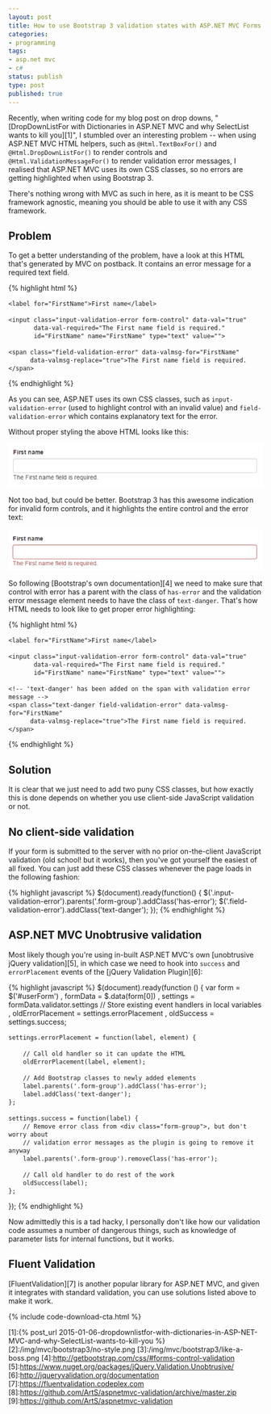 ```yaml
---
layout: post
title: How to use Bootstrap 3 validation states with ASP.NET MVC Forms
categories:
- programming
tags:
- asp.net mvc
- c#
status: publish
type: post
published: true
---
```

Recently, when writing code for my blog post on drop downs, "[DropDownListFor with Dictionaries in
ASP.NET MVC and why SelectList wants to kill you][1]", I stumbled over an interesting problem --
when using ASP.NET MVC HTML helpers, such as `@Html.TextBoxFor()` and `@Html.DropDownListFor()` to
render controls and `@Html.ValidationMessageFor()` to render validation error messages, I realised
that ASP.NET MVC uses its own CSS classes, so no errors are getting highlighted when using Bootstrap
3.

There's nothing wrong with MVC as such in here, as it is meant to be CSS framework agnostic, meaning
you should be able to use it with any CSS framework.

## Problem
To get a better understanding of the problem, have a look at this HTML that's generated by MVC on
postback. It contains an error message for a required text field.

{% highlight html %}
<div class="form-group">

    <label for="FirstName">First name</label>

    <input class="input-validation-error form-control" data-val="true"
           data-val-required="The First name field is required."
           id="FirstName" name="FirstName" type="text" value="">

    <span class="field-validation-error" data-valmsg-for="FirstName"
          data-valmsg-replace="true">The First name field is required.</span>
</div>
{% endhighlight %}

As you can see, ASP.NET uses its own CSS classes, such as `input-validation-error` (used to
highlight control with an invalid value) and `field-validation-error` which contains explanatory
text for the error.

Without proper styling the above HTML looks like this:

<p class="center">
  <img src="/img/mvc/bootstrap3/no-style.png" class="img-fluid" alt="No styling on the control">
</p>

Not too bad, but could be better. Bootstrap 3 has this awesome indication for invalid form controls,
and it highlights the entire control and the error text:

<p class="center">
  <img src="/img/mvc/bootstrap3/like-a-boss.png" class="img-fluid" alt="Like a boss">
</p>

So following [Bootstrap's own documentation][4] we need to make sure that control with error has a
parent with the class of `has-error` and the validation error message element needs to have the
class of `text-danger`. That's how HTML needs to look like to get proper error highlighting:

{% highlight html %}
<div class="has-error form-group"> <!-- 'has-error' class has been added on parent form-group div -->

    <label for="FirstName">First name</label>

    <input class="input-validation-error form-control" data-val="true"
           data-val-required="The First name field is required."
           id="FirstName" name="FirstName" type="text" value="">

    <!-- 'text-danger' has been added on the span with validation error message -->
    <span class="text-danger field-validation-error" data-valmsg-for="FirstName"
          data-valmsg-replace="true">The First name field is required.</span>
</div>
{% endhighlight %}

<script>
  window.addEventListener('DOMContentLoaded', function() {
    // Hacky hack to highlight changes in HTML
    (function($) {
      $('span.s:contains("has-error form-group")').html('"<strong>has-error</strong> form-group"');
      $('span.s:contains("text-danger field-validation-error")').html('"<strong>text-danger</strong> field-validation-error"');
    })(jQuery);
  });
</script>

## Solution
It is clear that we just need to add two puny CSS classes, but how exactly this is done depends on
whether you use client-side JavaScript validation or not.

## No client-side validation
If your form is submitted to the server with no prior on-the-client JavaScript validation (old
school! but it works), then you've got yourself the easiest of all fixed. You can just add these CSS
classes whenever the page loads in the following fashion:

{% highlight javascript %}
$(document).ready(function() {
    $('.input-validation-error').parents('.form-group').addClass('has-error');
    $('.field-validation-error').addClass('text-danger');
});
{% endhighlight %}

## ASP.NET MVC Unobtrusive validation
Most likely though you're using in-built ASP.NET MVC's own [unobtrusive jQuery validation][5], in
which case we need to hook into `success` and `errorPlacement` events of the [jQuery Validation
Plugin][6]:

{% highlight javascript %}
$(document).ready(function () {
    var form = $('#userForm')
        , formData = $.data(form[0])
        , settings = formData.validator.settings
        // Store existing event handlers in local variables
        , oldErrorPlacement = settings.errorPlacement
        , oldSuccess = settings.success;

    settings.errorPlacement = function(label, element) {

        // Call old handler so it can update the HTML
        oldErrorPlacement(label, element);

        // Add Bootstrap classes to newly added elements
        label.parents('.form-group').addClass('has-error');
        label.addClass('text-danger');
    };

    settings.success = function(label) {
        // Remove error class from <div class="form-group">, but don't worry about
        // validation error messages as the plugin is going to remove it anyway
        label.parents('.form-group').removeClass('has-error');

        // Call old handler to do rest of the work
        oldSuccess(label);
    };
});
{% endhighlight %}

Now admittedly this is a tad hacky, I personally don't like how our validation code assumes a number
of dangerous things, such as knowledge of parameter lists for internal functions, but it works.

## Fluent Validation
[FluentValidation][7] is another popular library for ASP.NET MVC, and given it integrates with
standard validation, you can use solutions listed above to make it work.

{% include code-download-cta.html %}

[1]:{% post_url 2015-01-06-dropdownlistfor-with-dictionaries-in-ASP-NET-MVC-and-why-SelectList-wants-to-kill-you %}
[2]:/img/mvc/bootstrap3/no-style.png
[3]:/img/mvc/bootstrap3/like-a-boss.png
[4]:http://getbootstrap.com/css/#forms-control-validation
[5]:https://www.nuget.org/packages/jQuery.Validation.Unobtrusive/
[6]:http://jqueryvalidation.org/documentation
[7]:https://fluentvalidation.codeplex.com
[8]:https://github.com/ArtS/aspnetmvc-validation/archive/master.zip
[9]:https://github.com/ArtS/aspnetmvc-validation
